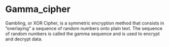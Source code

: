 # Gamma_cipher
Gambling, or XOR Cipher, is a symmetric encryption method that consists in “overlaying” a sequence of random numbers onto plain text.
The sequence of random numbers is called the gamma sequence and is used to encrypt and decrypt data.
